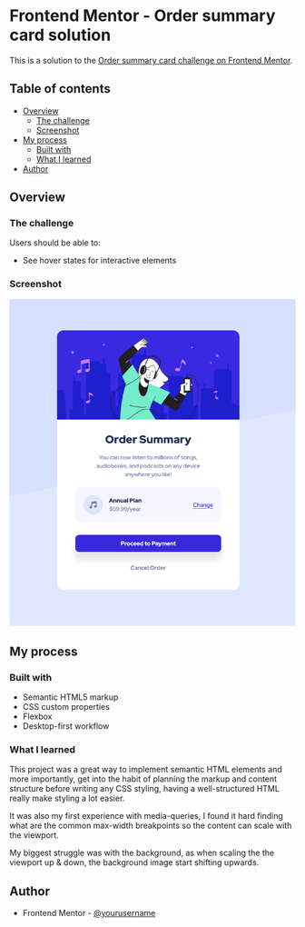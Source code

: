 # Frontend Mentor - Order summary card solution

This is a solution to the [Order summary card challenge on Frontend Mentor](https://www.frontendmentor.io/challenges/order-summary-component-QlPmajDUj).

## Table of contents

- [Overview](#overview)
  - [The challenge](#the-challenge)
  - [Screenshot](#screenshot)
- [My process](#my-process)
  - [Built with](#built-with)
  - [What I learned](#what-i-learned)
- [Author](#author)

## Overview

### The challenge

Users should be able to:

- See hover states for interactive elements

### Screenshot

![](images/final-screenshot.png)

## My process

### Built with

- Semantic HTML5 markup
- CSS custom properties
- Flexbox
- Desktop-first workflow

### What I learned

This project was a great way to implement semantic HTML elements and more importantly, get into the habit of planning the markup and content structure before writing any CSS styling, having a well-structured HTML really make styling a lot easier.

It was also my first experience with media-queries, I found it hard finding what are the common max-width breakpoints so the content can scale with the viewport.

My biggest struggle was with the background, as when scaling the the viewport up & down, the background image start shifting upwards.

## Author

- Frontend Mentor - [@yourusername](https://www.frontendmentor.io/profile/humbruno)
